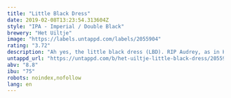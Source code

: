 ```yaml
---
title: "Little Black Dress"
date: 2019-02-08T13:23:54.313604Z
style: "IPA - Imperial / Double Black"
brewery: "Het Uiltje"
image: "https://labels.untappd.com/labels/2055904"
rating: "3.72"
description: "Ah yes, the little black dress (LBD). RIP Audrey, as in Hepburn, who catapulted the LBD to fashion icon and closet staple just by staring through a window at Tiffany’s. Well, our Black Dress IPA is an ode to all that. A versatile 8.8% black IPA truly suitable for all occasion. Brewed with Australian summer hops and gobs of stone fruit, this IPA really is a brew for all seasons. Really. Like the black dress. Hence the name. Get it? Of course you do. And remember, it’s important you drink the Little Black Dress, don’t let the Black Dress drink you."
untappd_url: "https://untappd.com/b/het-uiltje-little-black-dress/2055904"
abv: "8.8"
ibu: "75"
robots: noindex,nofollow
lang: en
---
```

